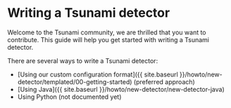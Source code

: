 # Writing a Tsunami detector

Welcome to the Tsunami community, we are thrilled that you want to contribute.
This guide will help you get started with writing a Tsunami detector.

There are several ways to write a Tsunami detector:

* [Using our custom configuration format]({{ site.baseurl }}/howto/new-detector/templated/00-getting-started) (preferred approach)
* [Using Java]({{ site.baseurl }}/howto/new-detector/new-detector-java)
* Using Python (not documented yet)
